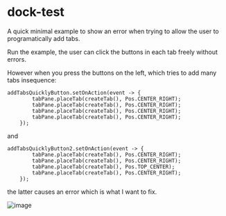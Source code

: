 # dock-test

A quick minimal example to show an error when trying to allow the user to programatically add tabs.

Run the example, the user can click the buttons in each tab freely without errors.

However when you press the buttons on the left, which tries to add many tabs insequence:

    addTabsQuicklyButton.setOnAction(event -> {
            tabPane.placeTab(createTab(), Pos.CENTER_RIGHT);
            tabPane.placeTab(createTab(), Pos.CENTER_RIGHT);
            tabPane.placeTab(createTab(), Pos.CENTER_RIGHT);
            tabPane.placeTab(createTab(), Pos.CENTER_RIGHT);
        });
         
and

    addTabsQuicklyButton2.setOnAction(event -> {
            tabPane.placeTab(createTab(), Pos.CENTER_RIGHT);
            tabPane.placeTab(createTab(), Pos.CENTER_RIGHT);
            tabPane.placeTab(createTab(), Pos.TOP_CENTER);
            tabPane.placeTab(createTab(), Pos.CENTER_RIGHT);
        });


the latter causes an error which is what I want to fix.

![image](https://user-images.githubusercontent.com/32420836/133004136-0d0b8555-949c-433d-b401-f87291d2e873.png)
